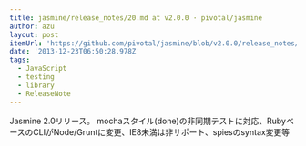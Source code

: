 ```yaml
---
title: jasmine/release_notes/20.md at v2.0.0 · pivotal/jasmine
author: azu
layout: post
itemUrl: 'https://github.com/pivotal/jasmine/blob/v2.0.0/release_notes/20.md'
date: '2013-12-23T06:50:28.978Z'
tags:
  - JavaScript
  - testing
  - library
  - ReleaseNote
---
```

Jasmine 2.0リリース。
mochaスタイル(done)の非同期テストに対応、RubyベースのCLIがNode/Gruntに変更、IE8未満は非サポート、spiesのsyntax変更等
